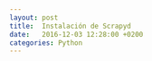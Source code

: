 ```yaml
---
layout: post
title:  Instalación de Scrapyd
date:   2016-12-03 12:28:00 +0200
categories: Python
---
```

